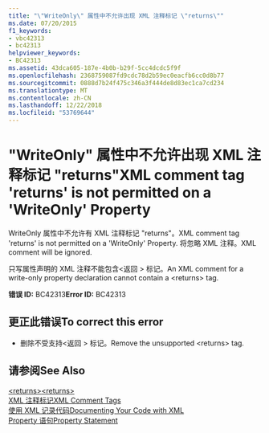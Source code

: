 ```yaml
---
title: "\"WriteOnly\" 属性中不允许出现 XML 注释标记 \"returns\""
ms.date: 07/20/2015
f1_keywords:
- vbc42313
- bc42313
helpviewer_keywords:
- BC42313
ms.assetid: 43dca605-187e-4b0b-b29f-5cc4dcdc5f9f
ms.openlocfilehash: 2368759087fd9cdc78d2b59ec0eacfb6cc0d8b77
ms.sourcegitcommit: 0888d7b24f475c346a3f444de8d83ec1ca7cd234
ms.translationtype: MT
ms.contentlocale: zh-CN
ms.lasthandoff: 12/22/2018
ms.locfileid: "53769644"
---
```

# <a name="xml-comment-tag-returns-is-not-permitted-on-a-writeonly-property"></a><span data-ttu-id="ba26b-102">"WriteOnly" 属性中不允许出现 XML 注释标记 "returns"</span><span class="sxs-lookup"><span data-stu-id="ba26b-102">XML comment tag 'returns' is not permitted on a 'WriteOnly' Property</span></span>
<span data-ttu-id="ba26b-103">WriteOnly 属性中不允许有 XML 注释标记 "returns"。</span><span class="sxs-lookup"><span data-stu-id="ba26b-103">XML comment tag 'returns' is not permitted on a 'WriteOnly' Property.</span></span> <span data-ttu-id="ba26b-104">将忽略 XML 注释。</span><span class="sxs-lookup"><span data-stu-id="ba26b-104">XML comment will be ignored.</span></span>  
  
 <span data-ttu-id="ba26b-105">只写属性声明的 XML 注释不能包含\<返回 > 标记。</span><span class="sxs-lookup"><span data-stu-id="ba26b-105">An XML comment for a write-only property declaration cannot contain a \<returns> tag.</span></span>  
  
 <span data-ttu-id="ba26b-106">**错误 ID:** BC42313</span><span class="sxs-lookup"><span data-stu-id="ba26b-106">**Error ID:** BC42313</span></span>  
  
## <a name="to-correct-this-error"></a><span data-ttu-id="ba26b-107">更正此错误</span><span class="sxs-lookup"><span data-stu-id="ba26b-107">To correct this error</span></span>  
  
-   <span data-ttu-id="ba26b-108">删除不受支持\<返回 > 标记。</span><span class="sxs-lookup"><span data-stu-id="ba26b-108">Remove the unsupported \<returns> tag.</span></span>  
  
## <a name="see-also"></a><span data-ttu-id="ba26b-109">请参阅</span><span class="sxs-lookup"><span data-stu-id="ba26b-109">See Also</span></span>  
 [<span data-ttu-id="ba26b-110">\<returns></span><span class="sxs-lookup"><span data-stu-id="ba26b-110">\<returns></span></span>](../../visual-basic/language-reference/xmldoc/returns.md)  
 [<span data-ttu-id="ba26b-111">XML 注释标记</span><span class="sxs-lookup"><span data-stu-id="ba26b-111">XML Comment Tags</span></span>](../../visual-basic/language-reference/xmldoc/index.md)  
 [<span data-ttu-id="ba26b-112">使用 XML 记录代码</span><span class="sxs-lookup"><span data-stu-id="ba26b-112">Documenting Your Code with XML</span></span>](../../visual-basic/programming-guide/program-structure/documenting-your-code-with-xml.md)  
 [<span data-ttu-id="ba26b-113">Property 语句</span><span class="sxs-lookup"><span data-stu-id="ba26b-113">Property Statement</span></span>](../../visual-basic/language-reference/statements/property-statement.md)
